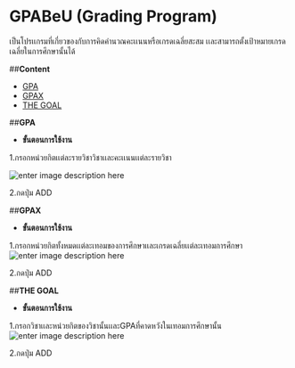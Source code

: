 # GPABeU (Grading Program)
เป็นโปรเเกรมที่เกี่ยวของกับการคิดคำนวณคะเเนนหรือเกรดเฉลี่ยสะสม เเละสามารถตั้งเป้าหมายเกรดเฉลี่ยในการศึกษานั้นได้

##**Content**
 - [GPA](#gpa)
 - [GPAX](#gpax)
 - [THE GOAL](#the-goal)

##**GPA**

 - **ขั้นตอนการใช้งาน**
 
 1.กรอกหน่วยกิตเเต่ละรายวิชาวิชาเเละคะเเนนเเต่ละรายวิชา
 
 ![enter image description here](https://cdn.discordapp.com/attachments/1037626127579107360/1112255584004223066/image.png)

   2.กดปุ่ม ADD


##**GPAX**

 

 - **ขั้นตอนการใช้งาน**
 
 1.กรอกหน่วยกิตทั้งหมดเเต่ละเทอมของการศึกษาเเละเกรดเฉลี่ยเเต่ละเทอมการศึกษา
![enter image description here](https://cdn.discordapp.com/attachments/1037626127579107360/1112256759273361558/image.png)

   2.กดปุ่ม ADD

##**THE GOAL**

 - **ขั้นตอนการใช้งาน**
 
 1.กรอกวิชาเเละหน่วยกิตของวิชานั้นเเละGPAที่คาดหวังในเทอมการศึกษานั้น
 ![enter image description here](https://cdn.discordapp.com/attachments/1037626127579107360/1112258222036889661/image.png)

2.กดปุ่ม ADD
